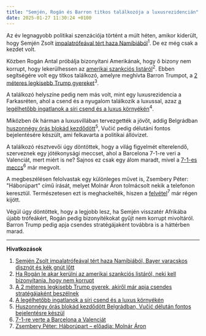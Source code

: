 ```yaml
---
title: "Semjén, Rogán és Barron titkos találkozója a luxusrezidencián"
date: 2025-01-27 11:30:24 +0100
---
```


Az év legnagyobb politikai szenzációja történt a múlt héten, amikor kiderült, hogy Semjén Zsolt <a href="https://telex.hu/belfold/2025/01/27/vadaszat-ner-bayer-zsolt-semjem-zsolt-trofea">impalatrófeával tért haza Namíbiából</a><sup>1</sup>. De ez még csak a kezdet volt.

Közben Rogán Antal próbálja bizonyítani Amerikának, hogy ő bizony nem korrupt, hogy lekerülhessen az <a href="https://telex.hu/kulfold/2025/01/09/rogan-antal-sdn-szankcio-jogi-kovetkezmenyek">amerikai szankciós listáról</a><sup>2</sup>. Ebben segítségére volt egy titkos találkozó, amelyre meghívta Barron Trumpot, a <a href="https://telex.hu/eletmod/2025/01/27/barron-trump-18-eves-fia-fiatal-bro-szavazok-podcasterek-joe-rogan-adin-ross">2 méteres legkisebb Trump gyereket</a><sup>3</sup>.

A találkozó helyszíne pedig nem más volt, mint egy luxusrezidencia a Farkasréten, ahol a csend és a nyugalom találkozik a luxussal, azaz <a href="https://www.zenga.hu/hello-otthon/farkasreten-a-temeto-farkasvoelgyben-luxus-ingatlanok-cm687t6t99ep307vzcac8vhyl?utm_source=telex&utm_medium=doboz&utm_campaign=content&utm_content=farkasret">a legélhetőbb ingatlanok a síri csend és a luxus környékén</a><sup>4</sup>.

Miközben ők hárman a luxusvillában tervezgették a jövőt, addig Belgrádban <a href="https://telex.hu/kulfold/2025/01/27/szerbia-belgrad-tuntetes-demonstracio-egyetemistak-blokad-ujvidek-vasutallomas">huszonnégy órás blokád kezdődött</a><sup>5</sup>, Vučić pedig délutáni fontos bejelentésére készült, ami felkavarta a politikai állóvizet.

A találkozó résztvevői úgy döntöttek, hogy a világ figyelmét elterelendő, szerveznek egy jótékonysági meccset, ahol a Barcelona 7-1-re veri a Valenciát, mert miért is ne? Sajnos ez csak egy álom maradt, mivel a <a href="https://telex.hu/sport/2025/01/26/barcelona-valencia-7-1">7-1-es meccs</a><sup>6</sup> már megvolt.

A megbeszélésen felolvastak egy különleges művet is, Zsembery Péter: "Háborúpart" című írását, melyet Molnár Áron tolmácsolt nekik a telefonon keresztül. Természetesen ezt is meghackelték, hiszen a <a href="https://telex.hu/podcast/2025/01/26/hangostarcak-molnar-aron-zsembery-peter-haborupart">felvétel</a><sup>7</sup> már régen kijött.

Végül úgy döntöttek, hogy a legjobb lesz, ha Semjén visszatér Afrikába újabb trófeákért, Rogán pedig bizonyítékokat gyűjt nem korrupt mivoltáról. Barron Trump pedig apja csendes stratégájaként továbbra is a háttérben marad.

---

**Hivatkozások**

1. <a href="https://telex.hu/belfold/2025/01/27/vadaszat-ner-bayer-zsolt-semjem-zsolt-trofea">Semjén Zsolt impalatrófeával tért haza Namíbiából, Bayer varacskos disznót és kék gnút lőtt</a>
2. <a href="https://telex.hu/kulfold/2025/01/09/rogan-antal-sdn-szankcio-jogi-kovetkezmenyek">Ha Rogán le akar kerülni az amerikai szankciós listáról, neki kell bizonyítania, hogy nem korrupt</a>
3. <a href="https://telex.hu/eletmod/2025/01/27/barron-trump-18-eves-fia-fiatal-bro-szavazok-podcasterek-joe-rogan-adin-ross">A 2 méteres legkisebb Trump gyerek, akiről már apja csendes stratégájaként beszélnek</a>
4. <a href="https://www.zenga.hu/hello-otthon/farkasreten-a-temeto-farkasvoelgyben-luxus-ingatlanok-cm687t6t99ep307vzcac8vhyl?utm_source=telex&utm_medium=doboz&utm_campaign=content&utm_content=farkasret">A legélhetőbb ingatlanok a síri csend és a luxus környékén</a>
5. <a href="https://telex.hu/kulfold/2025/01/27/szerbia-belgrad-tuntetes-demonstracio-egyetemistak-blokad-ujvidek-vasutallomas">Huszonnégy órás blokád kezdődött Belgrádban, Vučić délután fontos bejelentésre készül</a>
6. <a href="https://telex.hu/sport/2025/01/26/barcelona-valencia-7-1">7-1-re verte a Barcelona a Valenciát</a>
7. <a href="https://telex.hu/podcast/2025/01/26/hangostarcak-molnar-aron-zsembery-peter-haborupart">Zsembery Péter: Háborúpart – előadja: Molnár Áron</a>